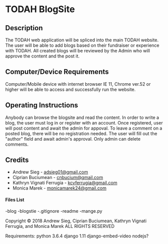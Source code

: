 # TODAH BlogSite

## Description
The TODAH web application will be spliced into the main TODAH website. The user will be able to add blogs based on their fundraiser or experience with TODAH. All created blogs will be reviewed by the Admin who will approve the content and the post it. 

## Computer/Device Requirements
Computer/Mobile device with internet browser IE 11, Chrome ver.52 or higher will be able to access and successfully run the website.

## Operating Instructions
Anybody can browse the blogsite and read the content. In order to write a blog, the user must log in or register with an account. Once registered, user will post content and await the admin for appoval. To leave a comment on a posted blog, there will be no registration needed. The user will fill out the "author" field and await admin's approval. Only admin can delete comments.

## Credits
* Andrew Sieg - adsieg01@gmail.com
* Ciprian Buciumean - cnbucium@gmail.com
* Kathryn Vignati Ferrugia - kcvferrugia@gmail.com
* Monica Marek - monicamarek24@gmail.com 

#### Files List
 -blog
 -blogstie
 -.gitignore
 -readme
 -mange.py 

Copyright
© 2018 Andrew Sieg, Ciprian Buciumean, Kathryn Vignati Ferrugia, and Monica Marek  ALL RIGHTS RESERVED 

Requirements:
python 3.6.4
django 1.11
django-embed-video
nodejs?
